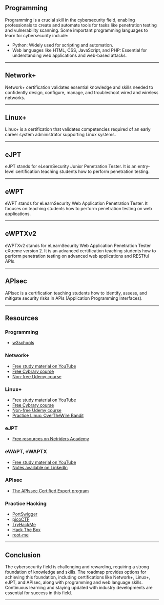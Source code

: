 ## Programming

Programming is a crucial skill in the cybersecurity field, enabling professionals to create and automate tools for tasks like penetration testing and vulnerability scanning. Some important programming languages to learn for cybersecurity include:
- Python: Widely used for scripting and automation.
- Web languages like HTML, CSS, JavaScript, and PHP: Essential for understanding web applications and web-based attacks.

---

## Network+

Network+ certification validates essential knowledge and skills needed to confidently design, configure, manage, and troubleshoot wired and wireless networks.

---

## Linux+

Linux+ is a certification that validates competencies required of an early career system administrator supporting Linux systems.

---

## eJPT

eJPT stands for eLearnSecurity Junior Penetration Tester. It is an entry-level certification teaching students how to perform penetration testing.

---

## eWPT

eWPT stands for eLearnSecurity Web Application Penetration Tester. It focuses on teaching students how to perform penetration testing on web applications.

---

## eWPTXv2

eWPTXv2 stands for eLearnSecurity Web Application Penetration Tester eXtreme version 2. It is an advanced certification teaching students how to perform penetration testing on advanced web applications and RESTful APIs.

---

## APIsec

APIsec is a certification teaching students how to identify, assess, and mitigate security risks in APIs (Application Programming Interfaces).

---

## Resources

### Programming
- [w3schools](https://www.w3schools.com/)

### Network+
- [Free study material on YouTube](https://www.youtube.com/playlist?list=PLG49S3nxzAnlCJiCrOYuRYb6cne864a7G)
- [Free Cybrary course](https://app.cybrary.it/browse/course/comptia-network-plus)
- [Non-free Udemy course](https://www.udemy.com/course/comptia-network-cert-n10-007-the-total-course)

### Linux+
- [Free study material on YouTube](https://www.youtube.com/playlist?list=PLAZ__zcDB1IaNaVNOckNpgEpjghSHr8Gg)
- [Free Cybrary course](https://app.cybrary.it/browse/course/comptia-linux-plus)
- [Non-free Udemy course](https://www.udemy.com/course/complete-linux-training-course-to-get-your-dream-it-job/)
- [Practice Linux: OverTheWire Bandit](https://overthewire.org/wargames/bandit/)

### eJPT
- [Free resources on Netriders Academy](https://netriders.academy/courses/penetration-testing-student/)

### eWAPT, eWAPTX
- [Free study material on YouTube](https://www.youtube.com/watch?v=j05Epr7N4f8&list=PLTSGZiCtCBfMMLkmaN7tGEhbc0QbOEtEA)
- [Notes available on LinkedIn](https://www.linkedin.com/posts/joas-antonio-dos-santos_elearnsecurity-junior-penetration-testing-activity-7026519525810483200-1vhr?utm_source=share&utm_medium=member_desktop)

### APIsec
- [The APIssec Certified Expert program](https://university.apisec.ai/apisec-certified-expert)

### Practice Hacking
- [PortSwigger](https://portswigger.net/)
- [picoCTF](https://picoctf.org/)
- [TryHackMe](https://tryhackme.com/)
- [Hack The Box](https://www.hackthebox.com/)
- [root-me](https://www.root-me.org/)

---

## Conclusion

The cybersecurity field is challenging and rewarding, requiring a strong foundation of knowledge and skills. The roadmap provides options for achieving this foundation, including certifications like Network+, Linux+, eJPT, and APIsec, along with programming and web language skills. Continuous learning and staying updated with industry developments are essential for success in this field.

---

